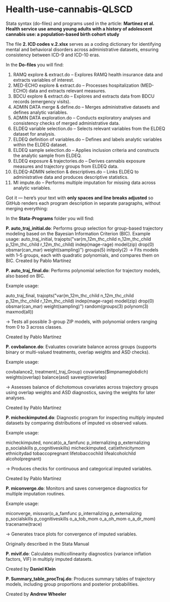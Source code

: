 # Health-use-cannabis-QLSCD

Stata syntax (do-files) and programs used in the article:
**Martinez et al. Health service use among young adults with a history of adolescent cannabis use: a population-based birth cohort study**

The file **2. ICD codes v.2.xlsx** serves as a coding dictionary for identifying mental and behavioral disorders across administrative datasets, ensuring consistency between ICD-9 and ICD-10 eras.

In the **Do-files** you will find:
1. RAMQ explore & extract.do – Explores RAMQ health insurance data and extracts variables of interest.
2. MED-ECHO explore & extract.do – Processes hospitalization (MED-ECHO) data and extracts relevant measures.
3. BDCU explore & extract.do – Explores and extracts data from BDCU records (emergency visits).
4. ADMIN DATA merge & define.do – Merges administrative datasets and defines analytic variables.
5. ADMIN DATA exploration.do – Conducts exploratory analyses and consistency checks of merged administrative data.
6. ELDEQ variable selection.do – Selects relevant variables from the ELDEQ dataset for analysis.
7. ELDEQ definition of variables.do – Defines and labels analytic variables within the ELDEQ dataset.
8. ELDEQ sample selection.do – Applies inclusion criteria and constructs the analytic sample from ELDEQ.
9. ELDEQ exposure & trajectories.do – Derives cannabis exposure measures and trajectory groups from ELDEQ data.
10. ELDEQ-ADMIN selection & descriptives.do – Links ELDEQ to administrative data and produces descriptive statistics.
11. MI impute.do – Performs multiple imputation for missing data across analytic variables.

Got it — here’s your text with **only spaces and line breaks adjusted** so GitHub renders each program description in separate paragraphs, without merging everything:

In the **Stata-Programs** folder you will find:

**P. auto\_traj\_initial.do**:
Performs group selection for group-based trajectory modeling based on the Bayesian Information Criterion (BIC).
Example usage:
auto_traj_initial, trajopts("var(m_12m_thc_child n_12m_thc_child p_12m_thc_child r_12m_thc_child) indep(mage-rage) model(zip) drop(0) obsmar(can_mar) weight(sampling)") groups(5) initpoly(2)
→ Fits models with 1–5 groups, each with quadratic polynomials, and compares them on BIC.
Created by Pablo Martínez

**P. auto\_traj\_final.do**:
Performs polynomial selection for trajectory models, also based on BIC.

Example usage:

auto_traj_final, trajopts("var(m_12m_thc_child n_12m_thc_child p_12m_thc_child r_12m_thc_child) indep(mage-rage) model(zip) drop(0) obsmar(can_mar) weight(sampling)") random(groups(3) polynom(3) maxmod(all))

→ Tests all possible 3-group ZIP models, with polynomial orders ranging from 0 to 3 across classes.

Created by Pablo Martínez

**P. covbalance.do**:
Evaluates covariate balance across groups (supports binary or multi-valued treatments, overlap weights and ASD checks).

Example usage:

covbalance2, treatment(_traj_Group) covariates($impnameglobdich) weights(overlap) balance(asd) savewgt(overlap)

→ Assesses balance of dichotomous covariates across trajectory groups using overlap weights and ASD diagnostics, saving the weights for later analyses.

Created by Pablo Martínez

**P. micheckimputed.do**:
Diagnostic program for inspecting multiply imputed datasets by comparing distributions of imputed vs observed values.

Example usage:

micheckimputed, noncat(o_a_famfunc p_internalizing p_externalizing p_socialskills p_cognitiveskills)
micheckimputed, cat(ethnicitymom ethnicitydad tobaccopregnant lifetobaccochild lifealcoholchild alcoholpregnant)

→ Produces checks for continuous and categorical imputed variables.

Created by Pablo Martínez

**P. miconverge.do**:
Monitors and saves convergence diagnostics for multiple imputation routines.

Example usage:

miconverge, missvar(o_a_famfunc p_internalizing p_externalizing p_socialskills p_cognitiveskills o_a_tob_mom o_a_oh_mom o_a_dr_mom) tracename(trace)

→ Generates trace plots for convergence of imputed variables.

Originally described in the Stata Manual

**P. mivif.do**:
Calculates multicollinearity diagnostics (variance inflation factors, VIF) in multiply imputed datasets.

Created by **Daniel Klein**

**P. Summary\_table\_procTraj.do**:
Produces summary tables of trajectory models, including group proportions and posterior probabilities.

Created by **Andrew Wheeler**

